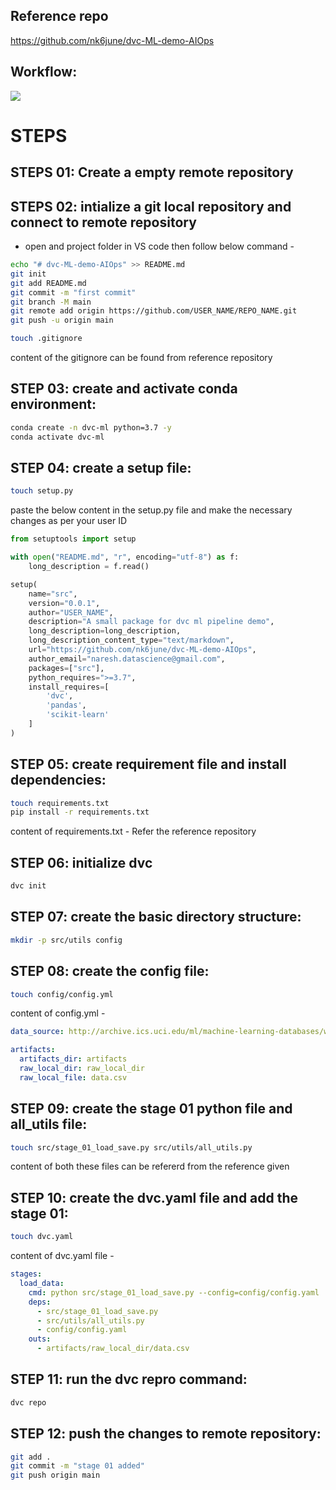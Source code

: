 ## Reference repo
https://github.com/nk6june/dvc-ML-demo-AIOps

## Workflow:
![](/images/simple-workflow-01@2x.png)

# STEPS

## STEPS 01: Create a empty remote repository 


## STEPS 02: intialize a git local repository and connect to remote repository
* open and project folder in VS code then follow below command -

```bash
echo "# dvc-ML-demo-AIOps" >> README.md
git init
git add README.md
git commit -m "first commit"
git branch -M main
git remote add origin https://github.com/USER_NAME/REPO_NAME.git
git push -u origin main
```

```bash 
touch .gitignore
```
content of the gitignore can be found from reference repository 

## STEP 03: create and activate conda environment:

```bash
conda create -n dvc-ml python=3.7 -y
conda activate dvc-ml
```

## STEP 04: create a setup file:

```bash
touch setup.py
```

paste the below content in the setup.py file and make the necessary changes as per your user ID
```python
from setuptools import setup

with open("README.md", "r", encoding="utf-8") as f:
    long_description = f.read()

setup(
    name="src",
    version="0.0.1",
    author="USER_NAME",
    description="A small package for dvc ml pipeline demo",
    long_description=long_description,
    long_description_content_type="text/markdown",
    url="https://github.com/nk6june/dvc-ML-demo-AIOps",
    author_email="naresh.datascience@gmail.com",
    packages=["src"],
    python_requires=">=3.7",
    install_requires=[
        'dvc',
        'pandas',
        'scikit-learn'
    ]
)
```

## STEP 05: create requirement file and install dependencies:

```bash
touch requirements.txt
pip install -r requirements.txt
```

content of requirements.txt - Refer the reference repository

## STEP 06: initialize dvc

```bash
dvc init
```

## STEP 07: create the basic directory structure:

```bash
mkdir -p src/utils config
```

## STEP 08: create the config file:

```bash
touch config/config.yml
```
content of config.yml -
```yaml
data_source: http://archive.ics.uci.edu/ml/machine-learning-databases/wine-quality/winequality-red.csv

artifacts: 
  artifacts_dir: artifacts
  raw_local_dir: raw_local_dir
  raw_local_file: data.csv
```

## STEP 09: create the stage 01 python file and all_utils file:

```bash
touch src/stage_01_load_save.py src/utils/all_utils.py
```
content of both these files can be refererd from the reference given

## STEP 10: create the dvc.yaml file and add the stage 01:

```bash
touch dvc.yaml
```
content of dvc.yaml file -

```yaml
stages:
  load_data:
    cmd: python src/stage_01_load_save.py --config=config/config.yaml
    deps:
      - src/stage_01_load_save.py
      - src/utils/all_utils.py
      - config/config.yaml
    outs:
      - artifacts/raw_local_dir/data.csv
```

## STEP 11: run the dvc repro command:

```bash
dvc repo
```

## STEP 12: push the changes to remote repository:

```bash
git add .
git commit -m "stage 01 added"
git push origin main
```